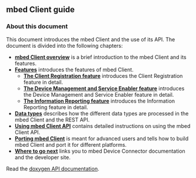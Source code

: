 ## mbed Client guide

### About this document

This document introduces the mbed Client and the use of its API. The document is divided into the following chapters:

- [**mbed Client overview**](/docs/latest/legacy-products/mbed-client-overview.html) is a brief introduction to the mbed Client and its features.
- [**Features**](/docs/latest/legacy-products/features.html) introduces the features of mbed Client.
  - [**The Client Registration feature**](/docs/latest/legacy-products/features.html#the-client-registration-feature) introduces the Client Registration feature in detail.
  - [**The Device Management and Service Enabler feature**](/docs/latest/legacy-products/features.html#the-device-management-and-service-enabler-feature) introduces the Device Management and Service Enabler feature in detail.
  - [**The Information Reporting feature**](/docs/latest/legacy-products/features.html#the-information-reporting-feature) introduces the Information Reporting feature in detail.
- [**Data types**](/docs/latest/legacy-products/data-types.html) describes how the different data types are processed in the mbed Client and the REST API.
- [**Using mbed Client API**](/docs/latest/legacy-products/using-mbed-client-api.html) contains detailed instructions on using the mbed Client API.
- [**Porting mbed Client**](/docs/latest/legacy-products/mbed-client-structure-and-build-process.html) is meant for advanced users and tells how to build mbed Client and port it for different platforms.
- [**Where to go next**](/docs/latest/legacy-products/where-to-go-next.html) links you to mbed Device Connector documentation and the developer site.

Read the [doxygen API documentation](/docs/latest/mbed-client/index.html).


